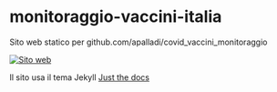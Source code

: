 # monitoraggio-vaccini-italia
Sito web statico per github.com/apalladi/covid_vaccini_monitoraggio

[![Sito web](https://img.shields.io/website?up_color=green&up_message=online&url=https%3A%2F%2Fenricocid.github.io%2Fmonitoraggio-vaccini-italia%2F)](https://enricocid.github.io/monitoraggio-vaccini-italia/)

Il sito usa il tema Jekyll [Just the docs](https://github.com/pmarsceill/just-the-docs)
